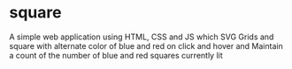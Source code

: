 # square
A simple web application using HTML, CSS and JS which SVG Grids and square with alternate color of blue and red on click and hover and Maintain a count of the number of blue and red squares currently lit
